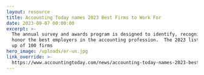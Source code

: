 ```yaml
---
layout: resource
title: Accounting Today names 2023 Best Firms to Work For
date: 2023-09-07 00:00:00
excerpt: >-
  The annual survey and awards program is designed to identify, recognize and
  honor the best employers in the accounting profession.  The 2023 list is made
  up of 100 firms
hero_image: /uploads/er-un.jpg
link_override: >-
  https://www.accountingtoday.com/news/accounting-today-names-2023-best-firms-to-work-for
---
```

